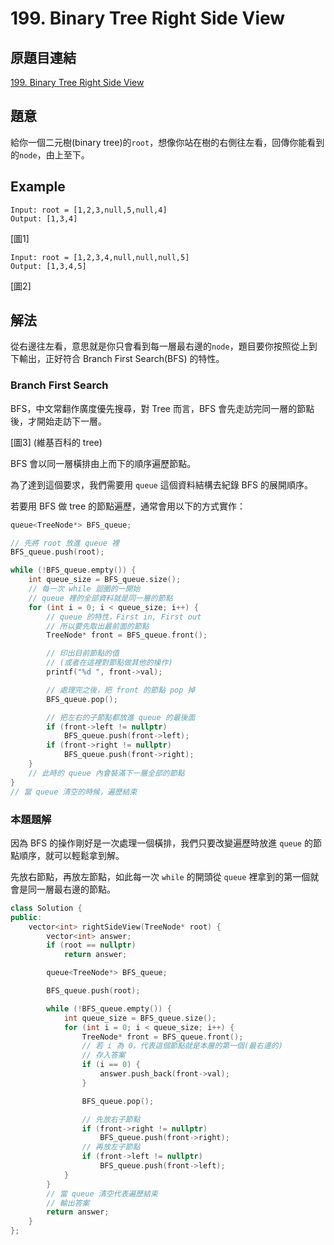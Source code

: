 # 199. Binary Tree Right Side View

## 原題目連結
[199. Binary Tree Right Side View](https://leetcode.com/problems/binary-tree-right-side-view/description/)

## 題意
給你一個二元樹(binary tree)的`root`，想像你站在樹的右側往左看，回傳你能看到的`node`，由上至下。

## Example
```
Input: root = [1,2,3,null,5,null,4]
Output: [1,3,4]
```
[圖1]

```
Input: root = [1,2,3,4,null,null,null,5]
Output: [1,3,4,5]
```
[圖2]


## 解法
從右邊往左看，意思就是你只會看到每一層最右邊的`node`，題目要你按照從上到下輸出，正好符合 Branch First Search(BFS) 的特性。

### Branch First Search
BFS，中文常翻作廣度優先搜尋，對 Tree 而言，BFS 會先走訪完同一層的節點後，才開始走訪下一層。

[圖3] (維基百科的 tree)

BFS 會以同一層橫排由上而下的順序遍歷節點。

為了達到這個要求，我們需要用 `queue` 這個資料結構去紀錄 BFS 的展開順序。

若要用 BFS 做 tree 的節點遍歷，通常會用以下的方式實作：
```c++
queue<TreeNode*> BFS_queue;

// 先將 root 放進 queue 裡
BFS_queue.push(root);

while (!BFS_queue.empty()) {
    int queue_size = BFS_queue.size();
    // 每一次 while 迴圈的一開始
    // queue 裡的全部資料就是同一層的節點
    for (int i = 0; i < queue_size; i++) {
        // queue 的特性，First in, First out
        // 所以要先取出最前面的節點
        TreeNode* front = BFS_queue.front();

        // 印出目前節點的值
        // (或者在這裡對節點做其他的操作)
        printf("%d ", front->val);

        // 處理完之後，把 front 的節點 pop 掉
        BFS_queue.pop();

        // 把左右的子節點都放進 queue 的最後面
        if (front->left != nullptr)
            BFS_queue.push(front->left);
        if (front->right != nullptr)
            BFS_queue.push(front->right);
    }
    // 此時的 queue 內會裝滿下一層全部的節點
}
// 當 queue 清空的時候，遍歷結束
```

### 本題題解
因為 BFS 的操作剛好是一次處理一個橫排，我們只要改變遍歷時放進 `queue` 的節點順序，就可以輕鬆拿到解。

先放右節點，再放左節點，如此每一次 `while` 的開頭從 `queue` 裡拿到的第一個就會是同一層最右邊的節點。

```c++
class Solution {
public:
    vector<int> rightSideView(TreeNode* root) {
        vector<int> answer;
        if (root == nullptr)
            return answer;

        queue<TreeNode*> BFS_queue;

        BFS_queue.push(root);

        while (!BFS_queue.empty()) {
            int queue_size = BFS_queue.size();
            for (int i = 0; i < queue_size; i++) {
                TreeNode* front = BFS_queue.front();
                // 若 i 為 0，代表這個節點就是本層的第一個(最右邊的)
                // 存入答案
                if (i == 0) {
                    answer.push_back(front->val);
                }

                BFS_queue.pop();

                // 先放右子節點
                if (front->right != nullptr)
                    BFS_queue.push(front->right);
                // 再放左子節點
                if (front->left != nullptr)
                    BFS_queue.push(front->left);
            }
        }
        // 當 queue 清空代表遍歷結束
        // 輸出答案
        return answer;
    }
};
```